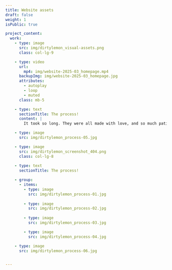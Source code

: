 ```yaml
---
title: Website assets
draft: false
weight: 1
isPublic: true

project_content:
  work:
    - type: image
      src: img/dirtylemon_visual-assets.png
      class: col-lg-9

    - type: video
      url:
        mp4: img/website-2025-03_homepage.mp4
      backupImg: img/website-2025-03_homepage.jpg
      attributes: 
        - autoplay
        - loop
        - muted
      class: mb-5

    - type: text
      sectionTitle: The process!
      content: |
        It took so long. They were all made with love, and so much patience.

    - type: image
      src: img/dirtylemon_process-05.jpg

    - type: image
      src: img/dirtylemon_screenshot_404.png
      class: col-lg-8
    
    - type: text
      sectionTitle: The process!

    - group:
      - items:
        - type: image
          src: img/dirtylemon_process-01.jpg
          
        - type: image
          src: img/dirtylemon_process-02.jpg
          
        - type: image
          src: img/dirtylemon_process-03.jpg

        - type: image
          src: img/dirtylemon_process-04.jpg

    - type: image
      src: img/dirtylemon_process-06.jpg


---
```

